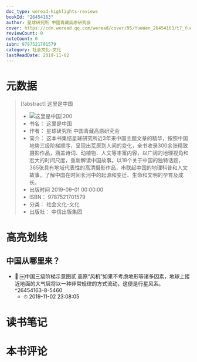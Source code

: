 ```yaml
---
doc_type: weread-highlights-reviews
bookId: "26454163"
author: 星球研究所 中国青藏高原研究会
cover: https://cdn.weread.qq.com/weread/cover/95/YueWen_26454163/t7_YueWen_26454163.jpg
reviewCount: 0
noteCount: 0
isbn: 9787521701579
category: 社会文化-文化
lastReadDate: 2019-11-02
---
```

# 元数据
> [!abstract] 这里是中国
> - ![ 这里是中国|200](https://cdn.weread.qq.com/weread/cover/95/YueWen_26454163/t7_YueWen_26454163.jpg)
> - 书名： 这里是中国
> - 作者： 星球研究所 中国青藏高原研究会
> - 简介： 这本书集结星球研究所近3年来中国主题文章的精华，按照中国地势三级阶梯顺序，呈现出荒原到人间的变化，全书收录300余张精致摄影作品，涵盖诗词、动植物、人文等丰富内容，以广阔的地理视角和宏大的时间尺度，重新解读中国故事。以18个关于中国的独特话题，365张具有地域代表性的高清摄影作品，串联起中国的地理科普和人文故事。了解中国在时间长河中的起源和变迁、生命和文明的孕育及成长。
> - 出版时间 2019-09-01 00:00:00
> - ISBN： 9787521701579
> - 分类： 社会文化-文化
> - 出版社： 中信出版集团

# 高亮划线

## 中国从哪里来？


- 📌 ￼中国三级阶梯示意图贰 高原“风机”如果不考虑地形等诸多因素，地球上接近地面的大气层将以一种非常规律的方式流动，这便是行星风系。 ^26454163-8-5460
    - ⏱ 2019-11-02 23:08:05 
# 读书笔记

# 本书评论
